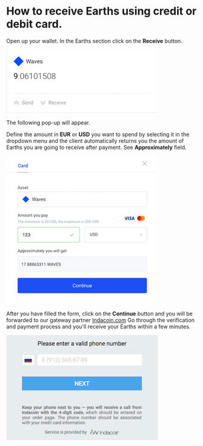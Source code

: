 # How to receive Earths using credit or debit card.

Open up your wallet.
In the Earths section click on the **Receive** button.

![](/_assets/buying_earths_using_card_01.png)

The following pop-up will appear.

Define the amount in **EUR** or **USD** you want to spend by selecting it in the dropdown menu and the client automatically returns you the amount of Earths you are going to receive after payment.
See **Approximately** field.

![](/_assets/buying_earths_using_card_02.png)

After you have filled the form, click on the **Continue** button and you will be forwarded to our gateway partner [Indacoin.com](https://indacoin.com/)
Go through the verification and payment process and you'll receive your Earths within a few minutes.

![](/_assets/buying_earths_using_card_03.png)
